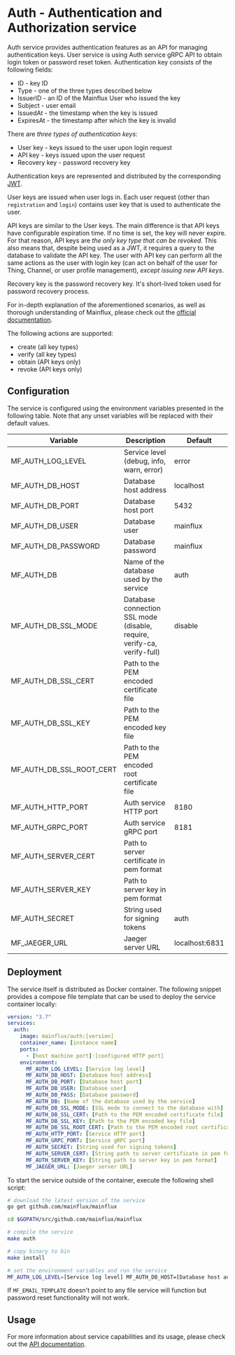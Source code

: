 # Auth - Authentication and Authorization service

Auth service provides authentication features as an API for managing authentication keys. User service is using Auth service gRPC API to obtain login token or password reset token. Authentication key consists of the following fields:
- ID - key ID
- Type - one of the three types described below
- IssuerID - an ID of the Mainflux User who issued the key
- Subject - user email
- IssuedAt - the timestamp when the key is issued
- ExpiresAt - the timestamp after which the key is invalid

There are *three types of authentication keys*:

- User key - keys issued to the user upon login request
- API key - keys issued upon the user request
- Recovery key - password recovery key

Authentication keys are represented and distributed by the corresponding [JWT](jwt.io).

User keys are issued when user logs in. Each user request (other than `registration` and `login`) contains user key that is used to authenticate the user.

API keys are similar to the User keys. The main difference is that API keys have configurable expiration time. If no time is set, the key will never expire. For that reason, API keys are _the only key type that can be revoked_. This also means that, despite being used as a JWT, it requires a query to the database to validate the API key. The user with API key can perform all the same actions as the user with login key (can act on behalf of the user for Thing, Channel, or user profile management), *except issuing new API keys*.

Recovery key is the password recovery key. It's short-lived token used for password recovery process.

For in-depth explanation of the aforementioned scenarios, as well as thorough
understanding of Mainflux, please check out the [official documentation][doc].

The following actions are supported:

- create (all key types)
- verify (all key types)
- obtain (API keys only)
- revoke (API keys only)

## Configuration

The service is configured using the environment variables presented in the
following table. Note that any unset variables will be replaced with their
default values.

| Variable                  | Description                                                              | Default       |
|---------------------------|--------------------------------------------------------------------------|---------------|
| MF_AUTH_LOG_LEVEL         | Service level (debug, info, warn, error)                                 | error         |
| MF_AUTH_DB_HOST           | Database host address                                                    | localhost     |
| MF_AUTH_DB_PORT           | Database host port                                                       | 5432          |
| MF_AUTH_DB_USER           | Database user                                                            | mainflux      |
| MF_AUTH_DB_PASSWORD       | Database password                                                        | mainflux      |
| MF_AUTH_DB                | Name of the database used by the service                                 | auth          |
| MF_AUTH_DB_SSL_MODE       | Database connection SSL mode (disable, require, verify-ca, verify-full)  | disable       |
| MF_AUTH_DB_SSL_CERT       | Path to the PEM encoded certificate file                                 |               |
| MF_AUTH_DB_SSL_KEY        | Path to the PEM encoded key file                                         |               |
| MF_AUTH_DB_SSL_ROOT_CERT  | Path to the PEM encoded root certificate file                            |               |
| MF_AUTH_HTTP_PORT         | Auth service HTTP port                                                   | 8180          |
| MF_AUTH_GRPC_PORT         | Auth service gRPC port                                                   | 8181          |
| MF_AUTH_SERVER_CERT       | Path to server certificate in pem format                                 |               |
| MF_AUTH_SERVER_KEY        | Path to server key in pem format                                         |               |
| MF_AUTH_SECRET            | String used for signing tokens                                           | auth          |
| MF_JAEGER_URL             | Jaeger server URL                                                        | localhost:6831|

## Deployment

The service itself is distributed as Docker container. The following snippet
provides a compose file template that can be used to deploy the service container
locally:

```yaml
version: "3.7"
services:
  auth:
    image: mainflux/auth:[version]
    container_name: [instance name]
    ports:
      - [host machine port]:[configured HTTP port]
    environment:
      MF_AUTH_LOG_LEVEL: [Service log level]
      MF_AUTH_DB_HOST: [Database host address]
      MF_AUTH_DB_PORT: [Database host port]
      MF_AUTH_DB_USER: [Database user]
      MF_AUTH_DB_PASS: [Database password]
      MF_AUTH_DB: [Name of the database used by the service]
      MF_AUTH_DB_SSL_MODE: [SSL mode to connect to the database with]
      MF_AUTH_DB_SSL_CERT: [Path to the PEM encoded certificate file]
      MF_AUTH_DB_SSL_KEY: [Path to the PEM encoded key file]
      MF_AUTH_DB_SSL_ROOT_CERT: [Path to the PEM encoded root certificate file]
      MF_AUTH_HTTP_PORT: [Service HTTP port]
      MF_AUTH_GRPC_PORT: [Service gRPC port]
      MF_AUTH_SECRET: [String used for signing tokens]
      MF_AUTH_SERVER_CERT: [String path to server certificate in pem format]
      MF_AUTH_SERVER_KEY: [String path to server key in pem format]
      MF_JAEGER_URL: [Jaeger server URL]
```

To start the service outside of the container, execute the following shell script:

```bash
# download the latest version of the service
go get github.com/mainflux/mainflux

cd $GOPATH/src/github.com/mainflux/mainflux

# compile the service
make auth

# copy binary to bin
make install

# set the environment variables and run the service
MF_AUTH_LOG_LEVEL=[Service log level] MF_AUTH_DB_HOST=[Database host address] MF_AUTH_DB_PORT=[Database host port] MF_AUTH_DB_USER=[Database user] MF_AUTH_DB_PASS=[Database password] MF_AUTH_DB=[Name of the database used by the service] MF_AUTH_DB_SSL_MODE=[SSL mode to connect to the database with] MF_AUTH_DB_SSL_CERT=[Path to the PEM encoded certificate file] MF_AUTH_DB_SSL_KEY=[Path to the PEM encoded key file] MF_AUTH_DB_SSL_ROOT_CERT=[Path to the PEM encoded root certificate file] MF_AUTH_HTTP_PORT=[Service HTTP port] MF_AUTH_GRPC_PORT=[Service gRPC port] MF_AUTH_SECRET=[String used for signing tokens] MF_AUTH_SERVER_CERT=[Path to server certificate] MF_AUTH_SERVER_KEY=[Path to server key] MF_JAEGER_URL=[Jaeger server URL] $GOBIN/mainflux-auth
```

If `MF_EMAIL_TEMPLATE` doesn't point to any file service will function but password reset functionality will not work.

## Usage

For more information about service capabilities and its usage, please check out
the [API documentation](openapi.yaml).

[doc]: http://mainflux.readthedocs.io
